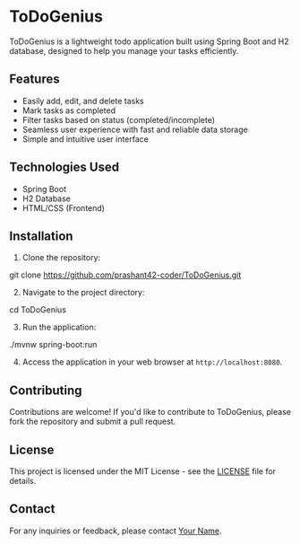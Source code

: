 # ToDoGenius

ToDoGenius is a lightweight todo application built using Spring Boot and H2 database, designed to help you manage your tasks efficiently.

## Features

- Easily add, edit, and delete tasks
- Mark tasks as completed
- Filter tasks based on status (completed/incomplete)
- Seamless user experience with fast and reliable data storage
- Simple and intuitive user interface

## Technologies Used

- Spring Boot
- H2 Database
- HTML/CSS (Frontend)

## Installation

1. Clone the repository:

git clone https://github.com/prashant42-coder/ToDoGenius.git

2. Navigate to the project directory:

cd ToDoGenius

3. Run the application:

./mvnw spring-boot:run


4. Access the application in your web browser at `http://localhost:8080`.

## Contributing

Contributions are welcome! If you'd like to contribute to ToDoGenius, please fork the repository and submit a pull request.

## License

This project is licensed under the MIT License - see the [LICENSE](LICENSE) file for details.

## Contact

For any inquiries or feedback, please contact [Your Name](mailto:youremail@example.com).

